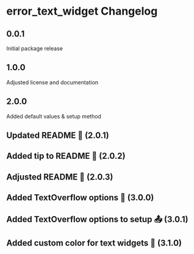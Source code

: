 # error_text_widget Changelog

## 0.0.1

Initial package release

## 1.0.0

Adjusted license and documentation

## 2.0.0

Added default values & setup method

## Updated README 📄 (2.0.1)

## Added tip to README 📄 (2.0.2)

## Adjusted README 📄 (2.0.3)

## Added TextOverflow options 💬 (3.0.0)

## Added TextOverflow options to setup 📤 (3.0.1)

## Added custom color for text widgets 🎨 (3.1.0)